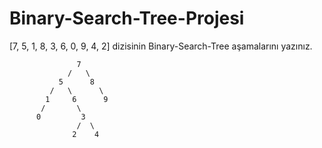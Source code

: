 # Binary-Search-Tree-Projesi


[7, 5, 1, 8, 3, 6, 0, 9, 4, 2] dizisinin Binary-Search-Tree aşamalarını yazınız.



                   7
                 /   \
               5      8
             /   \      \
            1     6      9
           /       \
          0         3 
                   /  \
                  2    4
